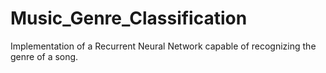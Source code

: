 # Music_Genre_Classification
Implementation of a Recurrent Neural Network  capable of recognizing the genre of a song.

